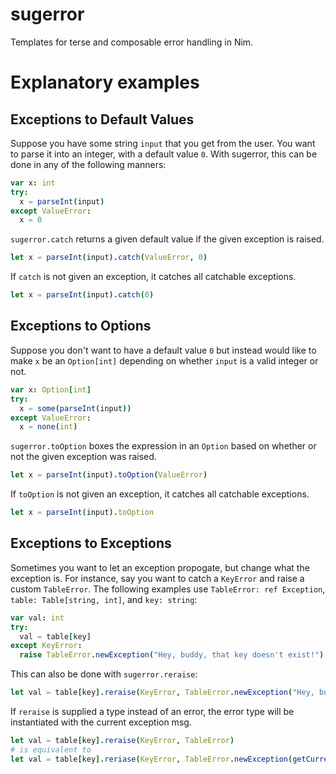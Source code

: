 # sugerror

Templates for terse and composable error handling in Nim.

# Explanatory examples

## Exceptions to Default Values

Suppose you have some string `input` that you get from the user. You want to parse it into an integer,
with a default value `0`. With sugerror, this can be done in any of the following manners:

```nim
var x: int
try:
  x = parseInt(input)
except ValueError:
  x = 0
```

`sugerror.catch` returns a given default value if the given exception is raised.

```nim
let x = parseInt(input).catch(ValueError, 0)
```

If `catch` is not given an exception, it catches all catchable exceptions.

```nim
let x = parseInt(input).catch(0)
```

## Exceptions to Options

Suppose you don't want to have a default value `0` but instead would like to make `x` be an `Option[int]`
depending on whether `input` is a valid integer or not.

```nim
var x: Option[int]
try:
  x = some(parseInt(input))
except ValueError:
  x = none(int)
```

`sugerror.toOption` boxes the expression in an `Option` based on whether or not the given exception was raised.

```nim
let x = parseInt(input).toOption(ValueError)
```

If `toOption` is not given an exception, it catches all catchable exceptions.

```nim
let x = parseInt(input).toOption
```

## Exceptions to Exceptions

Sometimes you want to let an exception propogate, but change what the exception is. For instance, say
you want to catch a `KeyError` and raise a custom `TableError`. The following examples use
`TableError: ref Exception`, `table: Table[string, int]`, and `key: string`:

```nim
var val: int
try:
  val = table[key]
except KeyError:
  raise TableError.newException("Hey, buddy, that key doesn't exist!")
```

This can also be done with `sugerror.reraise`:

```nim
let val = table[key].reraise(KeyError, TableError.newException("Hey, buddy, that key doesn't exist!"))
```

If `reraise` is supplied a type instead of an error, the error type will be instantiated with the current
exception msg.

```nim
let val = table[key].reraise(KeyError, TableError)
# is equivalent to
let val = table[key].reriase(KeyError, TableError.newException(getCurrentExceptionMsg()))
```
